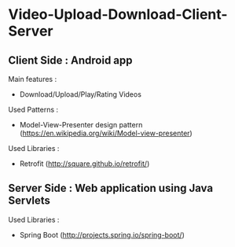 # Video-Upload-Download-Client-Server

## Client Side : Android app  

Main features :  

- Download/Upload/Play/Rating Videos  

Used Patterns :  

- Model-View-Presenter design pattern (https://en.wikipedia.org/wiki/Model-view-presenter)  

Used Libraries :  

- Retrofit (http://square.github.io/retrofit/)  

## Server Side : Web application using Java Servlets  

Used Libraries :  

- Spring Boot (http://projects.spring.io/spring-boot/)  
